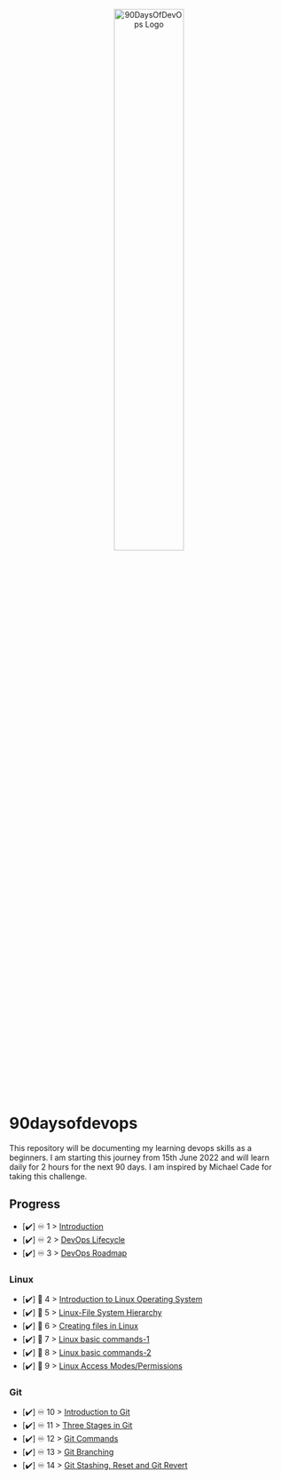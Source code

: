 <p align="center">
 <img src="https://github.com/dubeyshubham786/90daysofdevops/blob/main/images/90dayofdevops%20logo.png" alt="90DaysOfDevOps Logo" width="50%" height="50%" />
</p>

# 90daysofdevops
This repository will be documenting my learning devops skills as a beginners. I am starting this journey from 15th June 2022 and will learn daily for 2 hours for the next 90 days.  I am inspired by Michael Cade for taking this challenge.

## Progress 

- [✔️] ♾️ 1 > [Introduction](Days/day01.md)
- [✔️] ♾️ 2 > [DevOps Lifecycle](Days/day02.md)
- [✔️] ♾️ 3 > [DevOps Roadmap](Days/day03.md)

### Linux

- [✔️] 🐧 4 > [Introduction to Linux Operating System](Days/day04.md)
- [✔️] 🐧 5 > [Linux-File System Hierarchy](Days/day05.md)
- [✔️] 🐧 6 > [Creating files in Linux](Days/day06.md)
- [✔️] 🐧 7 > [Linux basic commands-1](Days/day07.md)
- [✔️] 🐧 8 > [Linux basic commands-2](Days/day08.md)
- [✔️] 🐧 9 > [Linux Access Modes/Permissions](Days/day09.md)

### Git
- [✔️] ♾️ 10 > [Introduction to Git](Days/day10.md)
- [✔️] ♾️ 11 > [Three Stages in Git](Days/day11.md)
- [✔️] ♾️ 12 > [Git Commands](Days/day12.md)
- [✔️] ♾️ 13 > [Git Branching](Days/day13.md)
- [✔️] ♾️ 14 > [Git Stashing, Reset and Git Revert](Days/day14.md)

 



